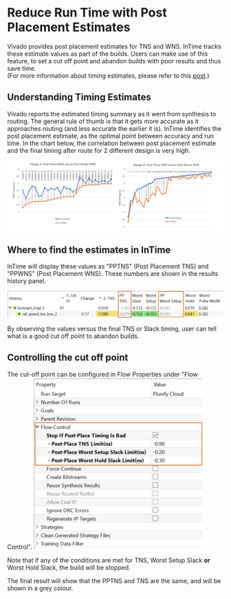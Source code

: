 Reduce Run Time with Post Placement Estimates
=====================================================

Vivado provides post placement estimates for TNS and WNS. InTime tracks these estimate values as part of the builds. Users can make use of this feature, to set a cut off point and abandon builds with poor results and thus save time.  
(For more information about timing estimates, please refer to this [post](https://support.plunify.com/en/2018/03/20/how-to-reduce-your-build-time-by-50/).)

## Understanding Timing Estimates
Vivado reports the estimated timing summary as it went from synthesis to routing. The general rule of thumb is that it gets more accurate as it approaches routing (and less accurate the earlier it is). InTime identifies the post placement estimate, as the optimal point between accuracy and run time. In the chart below, the correlation between post placement estimate and the final timing after route for 2 different design is very high. 

![Estimates versus Route](images/advanced/estimates_route_results.png)

## Where to find the estimates in InTime

InTime will display these values as "PPTNS" (Post Placement TNS) and "PPWNS" (Post Placement WNS). These numbers are shown in the results history panel.

![Post placement](images/advanced/post_placement_history.png)

By observing the values versus the final TNS or Slack timing, user can tell what is a good cut off point to abandon builds.

## Controlling the cut off point

The cut-off point can be configured in Flow Properties under "Flow Control".
![Post placement](images/advanced/post_placement_properties.png)

Note that if any of the conditions are met for TNS, Worst Setup Slack **or** Worst Hold Slack, the build will be stopped.

The final result will show that the PPTNS and TNS are the same, and will be shown in a grey colour. 

